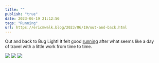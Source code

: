 ```yaml
---
title: ""
publish: "true"
date: 2023-06-19 21:12:56
tags: "Running"
url: https://ericmwalk.blog/2023/06/19/out-and-back.html
---
```


Out and back to Bug Light! It felt good [running](https://strava.com/activities/9297923464) after what seems like a day of travel with a little work from time to time.

![](https://ericmwalk.blog/uploads/2023/1bf8a4f51e.jpg)
![](https://ericmwalk.blog/uploads/2023/1f33dcd3a1.jpg)
![](https://ericmwalk.blog/uploads/2023/5473e4f57a.jpg)